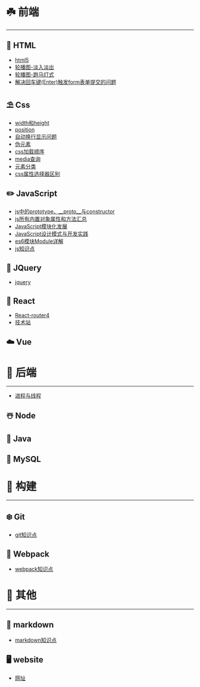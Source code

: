 # ☘️ 前端
***

## 🍭 HTML
- [html5](notes/html/html5.md)
- [轮播图-淡入淡出](notes/html/轮播图-淡入淡出.md)
- [轮播图-跑马灯式](notes/html/轮播图-跑马灯式.md)
- [解决回车键(Enter)触发form表单提交的问题](notes/html/解决回车键(Enter)触发form表单提交的问题.md)

## ⛱ Css
- [width和height](notes/css/width和height.md)
- [position](notes/css/position.md)
- [自动换行显示问题](notes/css/自动换行显示问题.md)
- [伪元素](notes/css/伪元素.md)
- [css加载顺序](notes/css/css加载顺序.md)
- [media查询](notes/css/media查询.md)
- [元素分类](notes/css/元素分类.md)
- [css属性选择器区别](notes/css/css属性选择器区别.md)


## ✏️ JavaScript
- [js中的prototype、__proto__与constructor](notes/javascript/js中的prototype、__proto__与constructor.md)
- [js所有内置对象属性和方法汇总](notes/javascript/js所有内置对象属性和方法汇总.md)
- [JavaScript模块化发展](notes/javascript/JavaScript模块化发展.md)
- [JavaScript设计模式与开发实践](notes/javascript/JavaScript设计模式与开发实践.md)
- [es6模块Module详解](notes/javascript/es6-Module.md)
- [js知识点](notes/javascript/js知识点.md)

## 🎉 JQuery
- [jquery](notes/jquery/jquery.md)

## 🎨 React
- [React-router4](notes/react/react-router4.md)
- [技术站](notes/react/技术站.md)

## ☁️ Vue

<!-- ## 🍒 Other -->

# 🌸 后端
***
- [进程与线程](https://www.liaoxuefeng.com/wiki/1016959663602400/1017627212385376)

## ☃️ Node

## 🍅 Java

## 🔐 MySQL

# 💐 构建
***

## ❄️ Git

- [git知识点](notes/git/git.md)



## 🍡 Webpack

- [webpack知识点](notes/webpack/webpack.md)


# 🌺 其他
***

## 📜 markdown
- [markdown知识点](notes/markdown/markdown.md)

## 🖥 website
- [网址](notes/website/网址.md)


<!-- <div align="center"> <img src="https://docsify.js.org/_media/icon.svg"/ width="100"></div> -->